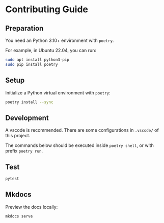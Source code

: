 # Contributing Guide

## Preparation

You need an Python 3.10+ environment with `poetry`.

For example, in Ubuntu 22.04, you can run:

```sh
sudo apt install python3-pip
sudo pip install poetry
```

## Setup

Initialize a Python virtual environment with `poetry`:

```sh
poetry install --sync
```

## Development

A vscode is recommended.
There are some configurations in `.vscode/` of this project.

The commands below should be executed inside `poetry shell`,
or with prefix `poetry run`.

## Test

```sh
pytest
```

## Mkdocs

Preview the docs locally:

```sh
mkdocs serve
```
